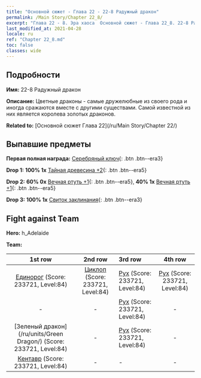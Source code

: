 ```yaml
---
title: "Основной сюжет - Глава 22 - 22-8 Радужный дракон"
permalink: /Main Story/Chapter 22_8/
excerpt: "Глава 22 - 8. Эра хаоса  Основной сюжет - Глава 22_8. 22-8 Радужный дракон"
last_modified_at: 2021-04-28
locale: ru
ref: "Chapter 22_8.md"
toc: false
classes: wide
---
```


## Подробности

 **Имя:** 22-8 Радужный дракон

 **Описание:** Цветные драконы - самые дружелюбные из своего рода и иногда сражаются вместе с другими существами. Самой известной из них является королева золотых драконов.

 **Related to:** [Основной сюжет Глава 22](/ru/Main Story/Chapter 22/)

## Выпавшие предметы

 **Первая полная награда:** [Серебряный ключ](/ItemsRU/con_693/){: .btn .btn--era3}

 **Drop 1:** **100% 1x** [Тайная древесина +2](/ItemsRU/mat_76/){: .btn .btn--era5}

 **Drop 2:** **60% 0x** [Вечная ртуть +1](/ItemsRU/mat_70/){: .btn .btn--era5}, **40% 1x** [Вечная ртуть +1](/ItemsRU/mat_70/){: .btn .btn--era5}

 **Drop 3:** **100% 1x** [Свиток заклинания](/ItemsRU/con_694/){: .btn .btn--era3}


## Fight against Team
 **Hero:** h_Adelaide

 **Team:**


  | 1st row | 2nd row | 3rd row | 4th row |
  |:----:|:----:|:----|:----:|
  | [Единорог](/ru/units/Unicorn/) (Score: 233721, Level:84)  | [Циклоп](/ru/units/Cyclops/) (Score: 233721, Level:84)  | [Рух](/ru/units/Roc/) (Score: 233721, Level:84)  | [Рух](/ru/units/Roc/) (Score: 233721, Level:84)  |
  | - | - | [Рух](/ru/units/Roc/) (Score: 233721, Level:84)  | - |
  | [Зеленый дракон](/ru/units/Green Dragon/) (Score: 233721, Level:84)  | - | [Рух](/ru/units/Roc/) (Score: 233721, Level:84)  | - |
  | [Кентавр](/ru/units/Centaur/) (Score: 233721, Level:84)  | - | - | - |


